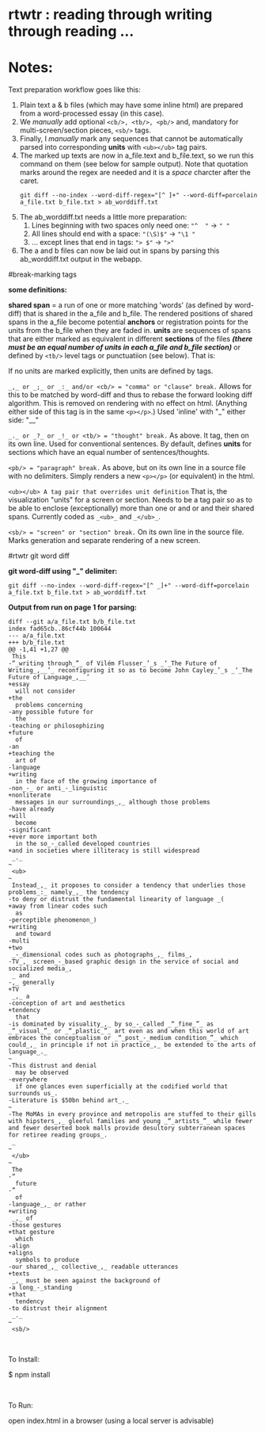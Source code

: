 # rtwtr : reading through writing through reading ...

# Notes: 

Text preparation workflow goes like this:

1. Plain text a & b files (which may have some inline html) are prepared from a word-processed essay (in this case).
2. We _manually_ add optional `<cb/>, <tb/>, <pb/>` and, mandatory for multi-screen/section pieces, `<sb/>` tags.
3. Finally, I _manually_ mark any sequences that cannot be automatically parsed into corresponding **units** with `<ub></ub>` tag pairs.
4. The marked up texts are now in a\_file.text and b\_file.text, so we run this command on them (see below for sample output). Note that quotation marks around the regex are needed and it is a *space* charcter after the caret.
	```
	git diff --no-index --word-diff-regex="[^ ]+" --word-diff=porcelain a_file.txt b_file.txt > ab_worddiff.txt
	```
5. The ab\_worddiff.txt needs a little more preparation:
	1. Lines beginning with two spaces only need one: `"^  "` &rarr; `" "`
	2. All lines should end with a space: `"(\S)$"` &rarr; `"\1 "`
	3. ... except lines that end in tags: `"> $"` &rarr; `">"`
6. The a and b files can now be laid out in spans by parsing this ab\_worddiff.txt output in the webapp.
	

#break-marking tags

**some definitions:**

**shared span** = a run of one or more matching 'words' (as defined by word-diff) that is shared in the a\_file and b\_file. The rendered positions of shared spans in the a\_file become potential **anchors** or registration points for the units from the b\_file when they are faded in. **units** are sequences of spans that are either marked as equivalent in different **sections** of the files ***(there must be an equal number of units in each a\_file and b\_file section)*** or defined by `<tb/>` level tags or punctuatiion (see below). That is:

If no units are marked explicitly, then units are defined by <tb/> tags.

`_,_ or _;_ or _:_ and/or <cb/> = "comma" or "clause" break.` Allows for this to be matched by word-diff and thus to rebase the forward looking diff algorithm. This is removed on rendering with no effect on html. (Anything either side of this tag is in the same `<p></p>`.) Used 'inline' with "\_" either side: "\_<cb/>\_"

`_._ or _?_ or _!_ or <tb/> = "thought" break.` As above. It tag, then on its own line. Used for conventional sentences. By default, defines **units** for sections which have an equal number of sentences/thoughts.

`<pb/> = "paragraph" break.` As above, but on its own line in a source file with no delimiters. Simply renders a new `<p></p>` (or equivalent) in the html.

`<ub></ub> A tag pair that overrides unit definition` That is, the visualization "units" for a screen or section. Needs to be a tag pair so as to be able to enclose (exceptionally) more than one <cb/> or <pb/> and or </tb> and their shared spans. Currently coded as `_<ub>_` and `_</ub>_`.

`<sb/> = "screen" or "section" break.` On its own line in the source file. Marks generation and separate rendering of a new screen.

#rtwtr git word diff

**git word-diff using "_" delimiter:**

`git diff --no-index --word-diff-regex="[^ _]+" --word-diff=porcelain a_file.txt b_file.txt > ab_worddiff.txt`

**Output from run on page 1 for parsing:**

```
diff --git a/a_file.txt b/b_file.txt
index fad65cb..86cf44b 100644
--- a/a_file.txt
+++ b/b_file.txt
@@ -1,41 +1,27 @@
 This 
-“_writing through_”_ of Vilém Flusser_’_s _‘_The Future of Writing_,__’_ reconfiguring it so as to become John Cayley_’_s _‘_The Future of Language_,__’
+essay
  will not consider 
+the
  problems concerning
-any possible future for
  the 
-teaching or philosophizing
+future
  of 
-an
+teaching the
  art of 
-language
+writing
  in the face of the growing importance of 
-non_-_ or anti_-_linguistic
+nonliterate
  messages in our surroundings_,_ although those problems 
-have already
+will
  become 
-significant
+ever more important both
  in the so_-_called developed countries 
+and in societies where illiteracy is still widespread
 _._
~
 <ub>
~
 Instead_,_ it proposes to consider a tendency that underlies those problems_:_ namely_,_ the tendency 
-to deny or distrust the fundamental linearity of language _(
+away from linear codes such
  as 
-perceptible phenomenon_)
+writing
  and toward 
-multi
+two
 _-_dimensional codes such as photographs_,_ films_,
-TV_,_ screen_-_based graphic design in the service of social and socialized media_,
 _ and 
-,_ generally
+TV
 _,_ a 
-conception of art and aesthetics
+tendency
  that
-is dominated by visuality_,_ by so_-_called _“_fine_”_ as _“_visual_”_ or _“_plastic_”_ art even as and when this world of art embraces the conceptualism or _“_post_-_medium condition_”_ which could_,_ in principle if not in practice_,_ be extended to the arts of language_._
~
-This distrust and denial
  may be observed
-everywhere
  if one glances even superficially at the codified world that surrounds us_.
-Literature is $50bn behind art_._
~
-The MoMAs in every province and metropolis are stuffed to their gills with hipsters_,_ gleeful families and young _“_artists_”_ while fewer and fewer deserted book malls provide desultory subterranean spaces for retiree reading groups_.
 _
~
 </ub>
~
 The
-“
  future
-”
  of 
-language_,_ or rather
+writing
 _,_ of 
-those gestures
+that gesture
  which 
-align
+aligns
  symbols to produce 
-our shared_,_ collective_,_ readable utterances
+texts
 _,_ must be seen against the background of 
-a long_-_standing
+that
  tendency
-to distrust their alignment
 _._
~
 <sb/>
```

<br>

To Install:

$ npm install

<br>

To Run:

open index.html in a browser (using a local server is advisable)
